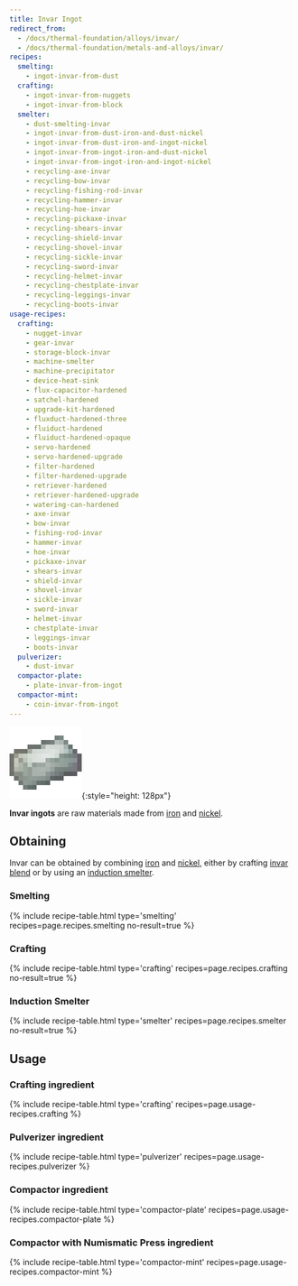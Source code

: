 ```yaml
---
title: Invar Ingot
redirect_from:
  - /docs/thermal-foundation/alloys/invar/
  - /docs/thermal-foundation/metals-and-alloys/invar/
recipes:
  smelting:
    - ingot-invar-from-dust
  crafting:
    - ingot-invar-from-nuggets
    - ingot-invar-from-block
  smelter:
    - dust-smelting-invar
    - ingot-invar-from-dust-iron-and-dust-nickel
    - ingot-invar-from-dust-iron-and-ingot-nickel
    - ingot-invar-from-ingot-iron-and-dust-nickel
    - ingot-invar-from-ingot-iron-and-ingot-nickel
    - recycling-axe-invar
    - recycling-bow-invar
    - recycling-fishing-rod-invar
    - recycling-hammer-invar
    - recycling-hoe-invar
    - recycling-pickaxe-invar
    - recycling-shears-invar
    - recycling-shield-invar
    - recycling-shovel-invar
    - recycling-sickle-invar
    - recycling-sword-invar
    - recycling-helmet-invar
    - recycling-chestplate-invar
    - recycling-leggings-invar
    - recycling-boots-invar
usage-recipes:
  crafting:
    - nugget-invar
    - gear-invar
    - storage-block-invar
    - machine-smelter
    - machine-precipitator
    - device-heat-sink
    - flux-capacitor-hardened
    - satchel-hardened
    - upgrade-kit-hardened
    - fluxduct-hardened-three
    - fluiduct-hardened
    - fluiduct-hardened-opaque
    - servo-hardened
    - servo-hardened-upgrade
    - filter-hardened
    - filter-hardened-upgrade
    - retriever-hardened
    - retriever-hardened-upgrade
    - watering-can-hardened
    - axe-invar
    - bow-invar
    - fishing-rod-invar
    - hammer-invar
    - hoe-invar
    - pickaxe-invar
    - shears-invar
    - shield-invar
    - shovel-invar
    - sickle-invar
    - sword-invar
    - helmet-invar
    - chestplate-invar
    - leggings-invar
    - boots-invar
  pulverizer:
    - dust-invar
  compactor-plate:
    - plate-invar-from-ingot
  compactor-mint:
    - coin-invar-from-ingot
---
```


![Invar ingot](/assets/images/thermal-foundation/ingot-invar.png){:style="height: 128px"}


**Invar ingots** are raw materials made from
[iron](https://minecraft.gamepedia.com/Iron_Ingot) and
[nickel](/docs/thermal-foundation/items/materials/ingots/nickel-ingot/).


Obtaining
---------

Invar can be obtained by combining
[iron](https://minecraft.gamepedia.com/Iron_Ingot) and
[nickel](/docs/thermal-foundation/items/materials/ingots/nickel-ingot/), either
by crafting [invar
blend](/docs/thermal-foundation/items/materials/dusts/invar-blend/) or by using
an [induction smelter](/docs/thermal-expansion/machines/induction-smelter/).

### Smelting
{% include recipe-table.html type='smelting' recipes=page.recipes.smelting no-result=true %}

### Crafting
{% include recipe-table.html type='crafting' recipes=page.recipes.crafting no-result=true %}

### Induction Smelter
{% include recipe-table.html type='smelter' recipes=page.recipes.smelter no-result=true %}


Usage
-----

### Crafting ingredient
{% include recipe-table.html type='crafting' recipes=page.usage-recipes.crafting %}

### Pulverizer ingredient
{% include recipe-table.html type='pulverizer' recipes=page.usage-recipes.pulverizer %}

### Compactor ingredient
{% include recipe-table.html type='compactor-plate' recipes=page.usage-recipes.compactor-plate %}

### Compactor with Numismatic Press ingredient
{% include recipe-table.html type='compactor-mint' recipes=page.usage-recipes.compactor-mint %}
